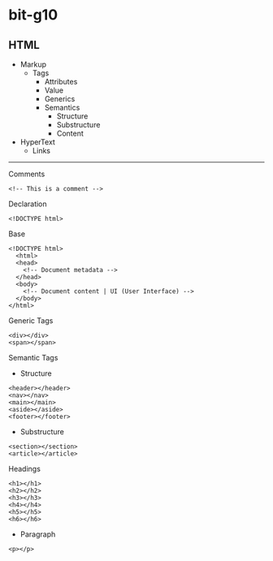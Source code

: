 # bit-g10
## HTML
* Markup
  * Tags
    - Attributes
    - Value
    - Generics
    * Semantics
      - Structure
      - Substructure
      - Content
* HyperText
  - Links
---
Comments
```
<!-- This is a comment -->
```
Declaration
```
<!DOCTYPE html>
```
Base
```
<!DOCTYPE html>
  <html>
  <head>
    <!-- Document metadata -->
  </head>
  <body>
    <!-- Document content | UI (User Interface) -->
  </body>
</html>
```
Generic Tags
```
<div></div>
<span></span>
```
Semantic Tags
- Structure
```
<header></header>
<nav></nav>
<main></main>
<aside></aside>
<footer></footer>
```
- Substructure
```
<section></section>
<article></article>
```
Headings
```
<h1></h1>
<h2></h2>
<h3></h3>
<h4></h4>
<h5></h5>
<h6></h6>
```
- Paragraph
```
<p></p>
```

